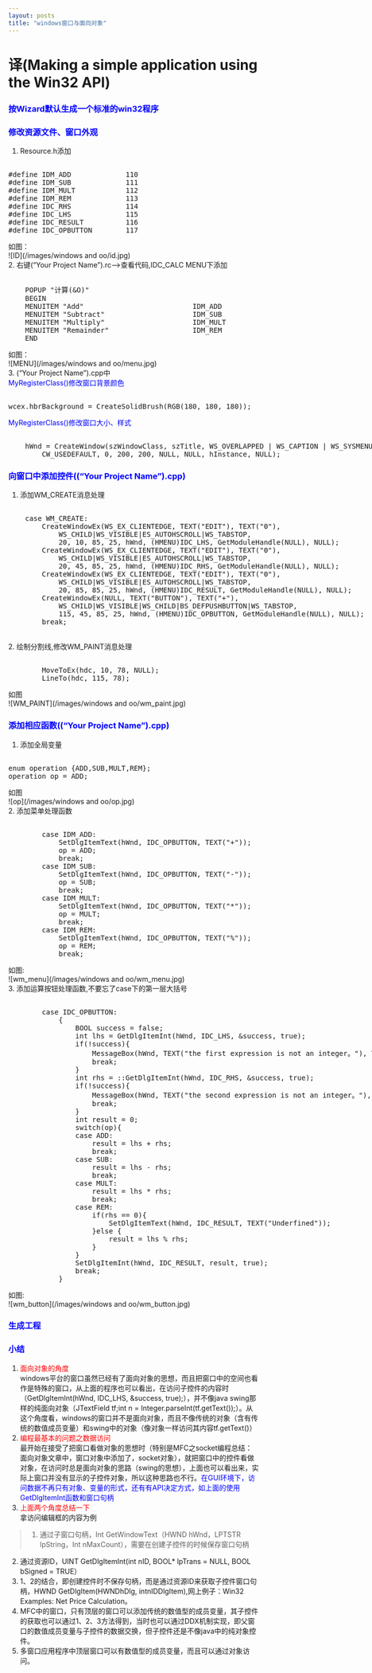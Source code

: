 ```yaml
---
layout: posts
title: "windows窗口与面向对象"
---
```


# 译(Making a simple application using the Win32 API)

### <font color="blue">按Wizard默认生成一个标准的win32程序</font>
### <font color="blue">修改资源文件、窗口外观</font>

1. Resource.h添加
<xmp class="prettyprint linenums">
#define IDM_ADD        		110
#define IDM_SUB				111
#define IDM_MULT			112
#define IDM_REM				113
#define IDC_RHS				114
#define IDC_LHS				115
#define IDC_RESULT			116
#define IDC_OPBUTTON		117
</xmp>
如图：<br>
![ID](/images/windows and oo/id.jpg)<br>
2. 右键(“Your Project Name”).rc-->查看代码,IDC_CALC MENU下添加
<xmp class="prettyprint linenums">
	POPUP "计算(&O)"
	BEGIN
	MENUITEM "Add"							IDM_ADD
	MENUITEM "Subtract"						IDM_SUB
	MENUITEM "Multiply"						IDM_MULT
	MENUITEM "Remainder"					IDM_REM
	END
</xmp>
如图：<br>
![MENU](/images/windows and oo/menu.jpg)<br>
3. (“Your Project Name”).cpp中<br><font color="blue">MyRegisterClass()修改窗口背景颜色</font>
<xmp class="prettyprint linenums">
wcex.hbrBackground = CreateSolidBrush(RGB(180, 180, 180));
</xmp>
<font color="blue">MyRegisterClass()修改窗口大小、样式</font>
<xmp class="prettyprint linenums">
    hWnd = CreateWindow(szWindowClass, szTitle, WS_OVERLAPPED | WS_CAPTION | WS_SYSMENU | WS_MINIMIZEBOX,
		CW_USEDEFAULT, 0, 200, 200, NULL, NULL, hInstance, NULL);
</xmp>

### <font color="blue">向窗口中添加控件((“Your Project Name”).cpp)</font>

1. 添加WM_CREATE消息处理
<xmp class="prettyprint linenums">
    case WM_CREATE:
		CreateWindowEx(WS_EX_CLIENTEDGE, TEXT("EDIT"), TEXT("0"),
			WS_CHILD|WS_VISIBLE|ES_AUTOHSCROLL|WS_TABSTOP,
			20, 10, 85, 25, hWnd, (HMENU)IDC_LHS, GetModuleHandle(NULL), NULL);
		CreateWindowEx(WS_EX_CLIENTEDGE, TEXT("EDIT"), TEXT("0"),
			WS_CHILD|WS_VISIBLE|ES_AUTOHSCROLL|WS_TABSTOP,
			20, 45, 85, 25, hWnd, (HMENU)IDC_RHS, GetModuleHandle(NULL), NULL);
		CreateWindowEx(WS_EX_CLIENTEDGE, TEXT("EDIT"), TEXT("0"),
			WS_CHILD|WS_VISIBLE|ES_AUTOHSCROLL|WS_TABSTOP,
			20, 85, 85, 25, hWnd, (HMENU)IDC_RESULT, GetModuleHandle(NULL), NULL);
		CreateWindowEx(NULL, TEXT("BUTTON"), TEXT("+"),
			WS_CHILD|WS_VISIBLE|WS_CHILD|BS_DEFPUSHBUTTON|WS_TABSTOP,
			115, 45, 85, 25, hWnd, (HMENU)IDC_OPBUTTON, GetModuleHandle(NULL), NULL);
		break;
</xmp><br>
2. 绘制分割线,修改WM_PAINT消息处理
<xmp class="prettyprint linenums">
    	MoveToEx(hdc, 10, 78, NULL);
		LineTo(hdc, 115, 78);
</xmp>
如图<br>
![WM_PAINT](/images/windows and oo/wm_paint.jpg)<br>

### <font color="blue">添加相应函数((“Your Project Name”).cpp)</font>

1. 添加全局变量
<xmp class="prettyprint linenums">
enum operation {ADD,SUB,MULT,REM};
operation op = ADD;
</xmp>
如图<br>
![op](/images/windows and oo/op.jpg)<br>
2. 添加菜单处理函数
<xmp class="prettyprint linenums">
    	case IDM_ADD:
			SetDlgItemText(hWnd, IDC_OPBUTTON, TEXT("+"));
			op = ADD;
			break;
		case IDM_SUB:
			SetDlgItemText(hWnd, IDC_OPBUTTON, TEXT("-"));
			op = SUB;
			break;
		case IDM_MULT:
			SetDlgItemText(hWnd, IDC_OPBUTTON, TEXT("*"));
			op = MULT;
			break;
		case IDM_REM:
			SetDlgItemText(hWnd, IDC_OPBUTTON, TEXT("%"));
			op = REM;
			break;
</xmp>
如图:<br>
![wm_menu](/images/windows and oo/wm_menu.jpg)<br>
3. 添加运算按钮处理函数,不要忘了case下的第一层大括号
<xmp class="prettyprint linenums">
    	case IDC_OPBUTTON:
			{
				BOOL success = false;
				int lhs = GetDlgItemInt(hWnd, IDC_LHS, &success, true);
				if(!success){
					MessageBox(hWnd, TEXT("the first expression is not an integer。"), TEXT("Error"), MB_OK);
					break;
				}
				int rhs = ::GetDlgItemInt(hWnd, IDC_RHS, &success, true);
				if(!success){
					MessageBox(hWnd, TEXT("the second expression is not an integer。"), TEXT("Error"), MB_OK);
					break;
				}
				int result = 0;
				switch(op){
				case ADD:
					result = lhs + rhs;
					break;
				case SUB:
					result = lhs - rhs;
					break;
				case MULT:
					result = lhs * rhs;
					break;
				case REM:
					if(rhs == 0){
						SetDlgItemText(hWnd, IDC_RESULT, TEXT("Underfined"));
					}else {
						result = lhs % rhs;
					}
				}
				SetDlgItemInt(hWnd, IDC_RESULT, result, true);
				break;
			}
</xmp>
如图:<br>
![wm_button](/images/windows and oo/wm_button.jpg)<br>

### <font color="blue">生成工程</font>
### <font color="blue">小结</font>

1. <font color="red">面向对象的角度</font><br>
windows平台的窗口虽然已经有了面向对象的思想，而且把窗口中的空间也看作是特殊的窗口，从上面的程序也可以看出，在访问子控件的内容时（GetDlgItemInt(hWnd, IDC_LHS, &success, true);），并不像java swing那样的纯面向对象（JTextField tf;int n = Integer.parseInt(tf.getText());）。从这个角度看，windows的窗口并不是面向对象，而且不像传统的对象（含有传统的数值成员变量）和swing中的对象（像对象一样访问其内容tf.getText()）
2. <font color="red">编程最基本的问题之数据访问</font><br>
最开始在接受了把窗口看做对象的思想时（特别是MFC之socket编程总结：面向对象文章中，窗口对象中添加了，socket对象），就把窗口中的控件看做对象，在访问时总是面向对象的思路（swing的思想），上面也可以看出来，实际上窗口并没有显示的子控件对象，所以这种思路也不行。<font color="blue">在GUI环境下，访问数据不再只有对象、变量的形式，还有有API决定方式，如上面的使用GetDlgItemInt函数和窗口句柄</font>
3. <font color="red">上面两个角度总结一下</font><br>
拿访问编辑框的内容为例

>1. 通过子窗口句柄，Int GetWindowText（HWND hWnd，LPTSTR lpString，Int nMaxCount），需要在创建子控件的时候保存窗口句柄
2. 通过资源ID，UINT GetDlgItemInt(int nID, BOOL\* lpTrans = NULL, BOOL bSigned = TRUE）
3. 1、2的结合，即创建控件时不保存句柄，而是通过资源ID来获取子控件窗口句柄，HWND GetDlgItem(HWNDhDlg, intnIDDlgItem),网上例子：Win32 Examples: Net Price Calculation。
4. MFC中的窗口，只有顶层的窗口可以添加传统的数值型的成员变量，其子控件的获取也可以通过1、2、3方法得到，当时也可以通过DDX机制实现，即父窗口的数值成员变量与子控件的数据交换，但子控件还是不像java中的纯对象控件。
5. 多窗口应用程序中顶层窗口可以有数值型的成员变量，而且可以通过对象访问。